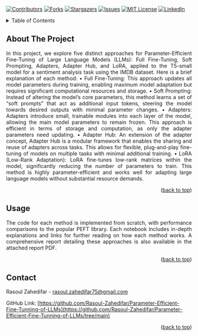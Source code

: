 <!-- Improved compatibility of back to top link: See: https://github.com/othneildrew/Best-README-Template/pull/73 -->
<a name="readme-top"></a>
<!--
*** Thanks for checking out the Best-README-Template. If you have a suggestion
*** that would make this better, please fork the repo and create a pull request
*** or simply open an issue with the tag "enhancement".
*** Don't forget to give the project a star!
*** Thanks again! Now go create something AMAZING! :D
-->



<!-- PROJECT SHIELDS -->
<!--
*** I'm using markdown "reference style" links for readability.
*** Reference links are enclosed in brackets [ ] instead of parentheses ( ).
*** See the bottom of this document for the declaration of the reference variables
*** for contributors-url, forks-url, etc. This is an optional, concise syntax you may use.
*** https://www.markdownguide.org/basic-syntax/#reference-style-links
-->
[![Contributors][contributors-shield]][contributors-url]
[![Forks][forks-shield]][forks-url]
[![Stargazers][stars-shield]][stars-url]
[![Issues][issues-shield]][issues-url]
[![MIT License][license-shield]][license-url]
[![LinkedIn][linkedin-shield]][linkedin-url]


<!-- TABLE OF CONTENTS -->
<details>
  <summary>Table of Contents</summary>
  <ol>
    <li>
      <a href="#about-the-project">About The Project</a>
    </li>
    <li><a href="#usage">Usage</a></li>
    <li><a href="#contact">Contact</a></li>
  </ol>
</details>



<!-- ABOUT THE PROJECT -->
## About The Project

<div align="justify"> In this project, we explore five distinct approaches for Parameter-Efficient Fine-Tuning of Large Language Models (LLMs): Full Fine-Tuning, Soft Prompting, Adapters, Adapter Hub, and LoRA, applied to the T5-small model for a sentiment analysis task using the IMDB dataset. Here is a brief explanation of each method:
•  Full Fine-Tuning: This approach updates all model parameters during training, enabling maximum model adaptation but requires significant computational resources and storage.
•  Soft Prompting: Instead of altering the model’s core parameters, this method learns a set of “soft prompts” that act as additional input tokens, steering the model towards desired outputs with minimal parameter changes.
•  Adapters: Adapters introduce small, trainable modules into each layer of the model, allowing the main model parameters to remain frozen. This approach is efficient in terms of storage and computation, as only the adapter parameters need updating.
•  Adapter Hub: An extension of the adapter concept, Adapter Hub is a modular framework that enables the sharing and reuse of adapters across tasks. This allows for flexible, plug-and-play fine-tuning of models on multiple tasks with minimal additional training.
•  LoRA (Low-Rank Adaptation): LoRA fine-tunes low-rank matrices within the model, significantly reducing the number of parameters to train. This method is highly parameter-efficient and works well for adapting large language models without substantial resource demands.
 </div>

<p align="right">(<a href="#readme-top">back to top</a>)</p>



<!-- USAGE EXAMPLES -->
## Usage

<div align="justify"> The code for each method is implemented from scratch, with performance comparisons to the popular PEFT library. Each notebook includes in-depth explanations and links for further reading on how each method works. A comprehensive report detailing these approaches is also available in the attached report PDF. </div>

<p align="right">(<a href="#readme-top">back to top</a>)</p>



<!-- CONTACT -->
## Contact

Rasoul Zahedifar - rasoul.zahedifar75@gmail.com

GitHub Link: [https://github.com/Rasoul-Zahedifar/Parameter-Efficient-Fine-Tunning-of-LLMs](https://github.com/Rasoul-Zahedifar/Parameter-Efficient-Fine-Tunning-of-LLMs/tree/main)

<p align="right">(<a href="#readme-top">back to top</a>)</p>



<!-- MARKDOWN LINKS & IMAGES -->
<!-- https://www.markdownguide.org/basic-syntax/#reference-style-links -->
[contributors-shield]: https://img.shields.io/github/contributors/Rasoul-Zahedifar/Lyapunov-Based-Formation-Control-of-Underwater-Robots.svg?style=for-the-badge
[contributors-url]: https://github.com/Rasoul-Zahedifar/Lyapunov-Based-Formation-Control-of-Underwater-Robots/graphs/contributors
[forks-shield]: https://img.shields.io/github/forks/Rasoul-Zahedifar/Lyapunov-Based-Formation-Control-of-Underwater-Robots.svg?style=for-the-badge
[forks-url]: https://github.com/Rasoul-Zahedifar/Lyapunov-Based-Formation-Control-of-Underwater-Robots/network/members
[stars-shield]: https://img.shields.io/github/stars/Rasoul-Zahedifar/Lyapunov-Based-Formation-Control-of-Underwater-Robots.svg?style=for-the-badge
[stars-url]: https://github.com/Rasoul-Zahedifar/Lyapunov-Based-Formation-Control-of-Underwater-Robots/stargazers
[issues-shield]: https://img.shields.io/github/issues/Rasoul-Zahedifar/Lyapunov-Based-Formation-Control-of-Underwater-Robots.svg?style=for-the-badge
[issues-url]: https://github.com/Rasoul-Zahedifar/Lyapunov-Based-Formation-Control-of-Underwater-Robots/issues
[license-shield]: https://img.shields.io/github/license/Rasoul-Zahedifar/Lyapunov-Based-Formation-Control-of-Underwater-Robots.svg?style=for-the-badge
[license-url]: https://github.com/Rasoul-Zahedifar/Lyapunov-Based-Formation-Control-of-Underwater-Robots/blob/master/LICENSE.txt
[linkedin-shield]: https://img.shields.io/badge/-LinkedIn-black.svg?style=for-the-badge&logo=linkedin&colorB=555
[linkedin-url]: https://linkedin.com/in/rasoul-zahedifar
